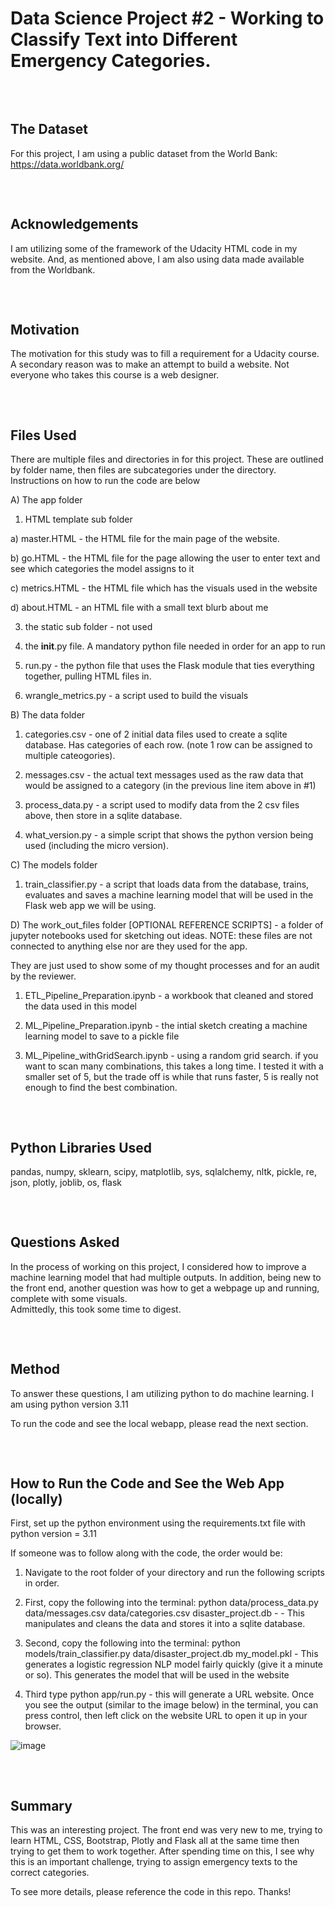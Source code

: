 # Data Science Project #2 - Working to Classify Text into Different Emergency Categories.

<pre>


</pre>

## The Dataset

For this project, I am using a public dataset from the World Bank: 
https://data.worldbank.org/

<pre>


</pre>

## Acknowledgements 

I am utilizing some of the framework of the Udacity HTML code in my website. And, as mentioned above, I am also using data made available from the Worldbank.


<pre>


</pre>

## Motivation

The motivation for this study was to fill a requirement for a Udacity course. A secondary reason was to make an attempt to build a website. Not everyone who takes this course is a web designer.

<pre>


</pre>

## Files Used

There are multiple files and directories in for this project. These are outlined by folder name, then files are subcategories under the directory. Instructions on how to run the code are below

A) The app folder 

 1) HTML template sub folder

   a) master.HTML - the HTML file for the main page of the website. 
   
   b) go.HTML - the HTML file for the page allowing the user to enter text and see which categories the model assigns to it
   
   c) metrics.HTML - the HTML file which has the visuals used in the website
   
   d) about.HTML - an HTML file with a small text blurb about me
 
 3) the static sub folder - not used
 
 4) the __init__.py file. A mandatory python file needed in order for an app to run
 
 5) run.py - the python file that uses the Flask module that ties everything together, pulling HTML files in.

 6) wrangle_metrics.py - a script used to build the visuals 
 


    
B) The data folder

 1) categories.csv - one of 2 initial data files used to create a sqlite database. Has categories of each row. (note 1 row can be assigned to multiple cateogories).
 
 2) messages.csv - the actual text messages used as the raw data that would be assigned to a category (in the previous line item above in #1)

 3) process_data.py - a script used to modify data from the 2 csv files above, then store in a sqlite database.

 4) what_version.py - a simple script that shows the python version being used (including the micro version).
     

    
C) The models folder
 
 1) train_classifier.py - a script that loads data from the database, trains, evaluates and saves a machine learning model that will be used in the Flask web app we will be using.


    
D) The work_out_files folder [OPTIONAL REFERENCE SCRIPTS] - a folder of jupyter notebooks used for sketching out ideas. NOTE: these files are not connected to anything else nor are they used for the app. 

They are just used to show some of my thought processes and for an audit by the reviewer. 

 1) ETL_Pipeline_Preparation.ipynb - a workbook that cleaned and stored the data used in this model
 
 2) ML_Pipeline_Preparation.ipynb - the intial sketch creating a machine learning model to save to a pickle file
 
 3) ML_Pipeline_withGridSearch.ipynb - using a random grid search. if you want to scan many combinations, this takes a long time. I tested it with a smaller set of 5, but the trade off is while that runs faster, 5 is really not enough to find the best combination.
 <pre>


</pre>


## Python Libraries Used

pandas, 
numpy,
sklearn, 
scipy,
matplotlib,
sys, 
sqlalchemy,
nltk, 
pickle,
re,
json,
plotly,
joblib,
os,
flask
<pre>


</pre>

## Questions Asked

In the process of working on this project, I considered how to improve a machine learning model that had multiple outputs. 
In addition, being new to the front end, another question was how to get a webpage up and running, complete with some visuals.  
Admittedly, this took some time to digest. 
<pre>


</pre>


## Method

To answer these questions, I am utilizing python to do machine learning. I am using python version 3.11

To run the code and see the local webapp, please read the next section. 
<pre>


</pre>


## How to Run the Code and See the Web App (locally)

First, set up the python environment using the requirements.txt file with python version = 3.11

If someone was to follow along with the code, the order would be:

1) Navigate to the root folder of your directory and run the following scripts in order. 

2) First, copy the following into the terminal:  python data/process_data.py data/messages.csv data/categories.csv disaster_project.db                                                                                 - - This manipulates and cleans the data and stores it into a sqlite database.  
  
4) Second, copy the following into the terminal: python models/train_classifier.py data/disaster_project.db my_model.pkl                                                                                                 - This generates a logistic regression NLP model fairly quickly (give it a minute or so). This generates the model that will be used in the website

5) Third type python app/run.py - this will generate a URL website. Once you see the output (similar to the image below) in the terminal, you can press control, then left click on the website URL to open it up in your browser.


![image](https://github.com/user-attachments/assets/04cd5f71-0a62-47de-976f-3df94a44a536)

 
<pre>


</pre>


## Summary

This was an interesting project. The front end was very new to me, trying to learn HTML, CSS, Bootstrap, Plotly and Flask all at the same time then trying to get them to work together. 
After spending time on this, I see why this is an important challenge, trying to assign emergency texts to the correct categories. 

To see more details, please reference the code in this repo. Thanks! 

 




